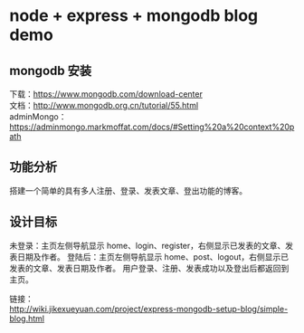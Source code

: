 # node + express + mongodb blog demo

## mongodb 安装
下载：https://www.mongodb.com/download-center  
文档：http://www.mongodb.org.cn/tutorial/55.html   
adminMongo： https://adminmongo.markmoffat.com/docs/#Setting%20a%20context%20path

## 功能分析  
搭建一个简单的具有多人注册、登录、发表文章、登出功能的博客。

## 设计目标  
未登录：主页左侧导航显示 home、login、register，右侧显示已发表的文章、发表日期及作者。 登陆后：主页左侧导航显示 home、post、logout，右侧显示已发表的文章、发表日期及作者。 用户登录、注册、发表成功以及登出后都返回到主页。

链接：  
http://wiki.jikexueyuan.com/project/express-mongodb-setup-blog/simple-blog.html
